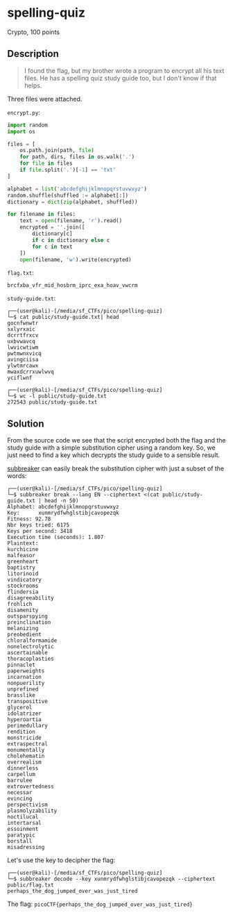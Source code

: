 # spelling-quiz
Crypto, 100 points

## Description

> I found the flag, but my brother wrote a program to encrypt all his text files. He has a spelling quiz study guide too, but I don't know if that helps.

Three files were attached.

`encrypt.py`:
```python
import random
import os

files = [
    os.path.join(path, file)
    for path, dirs, files in os.walk('.')
    for file in files
    if file.split('.')[-1] == 'txt'
]

alphabet = list('abcdefghijklmnopqrstuvwxyz')
random.shuffle(shuffled := alphabet[:])
dictionary = dict(zip(alphabet, shuffled))

for filename in files:
    text = open(filename, 'r').read()
    encrypted = ''.join([
        dictionary[c]
        if c in dictionary else c
        for c in text
    ])
    open(filename, 'w').write(encrypted)
```

`flag.txt`:
```
brcfxba_vfr_mid_hosbrm_iprc_exa_hoav_vwcrm
```

`study-guide.txt`:

```console
┌──(user@kali)-[/media/sf_CTFs/pico/spelling-quiz]
└─$ cat public/study-guide.txt| head
gocnfwnwtr
sxlyrxaic
dcrrtfrxcv
uxbvwavcq
lwvicwtiwm
pwtmwnxvicq
avingciisa
ylwtmrcawx
mwaxdcrrxuwlwvq
yciflwnf

┌──(user@kali)-[/media/sf_CTFs/pico/spelling-quiz]
└─$ wc -l public/study-guide.txt
272543 public/study-guide.txt
```

## Solution

From the source code we see that the script encrypted both the flag and the study guide with a simple substitution cipher using a random key. So, we just need to find a key which decrypts the study guide to a sensible result.

[subbreaker](https://gitlab.com/guballa/SubstitutionBreaker) can easily break the substitution cipher with just a subset of the words:

```console
┌──(user@kali)-[/media/sf_CTFs/pico/spelling-quiz]
└─$ subbreaker break --lang EN --ciphertext <(cat public/study-guide.txt | head -n 50)
Alphabet: abcdefghijklmnopqrstuvwxyz
Key:      xunmrydfwhglstibjcavopezqk
Fitness: 92.78
Nbr keys tried: 6175
Keys per second: 3418
Execution time (seconds): 1.807
Plaintext:
kurchicine
malfeasor
greenheart
baptistry
litorinoid
vindicatory
stockrooms
flindersia
disagreeability
frohlich
disamenity
outsparspying
preinclination
melanizing
preobedient
chloralformamide
nonelectrolytic
ascertainable
thoracoplasties
pinnaclet
paperweights
incarnation
nonpuerility
unprefined
brasslike
transpositive
glycerol
idolatrizer
hyperoartia
perimedullary
rendition
monstricide
extraspectral
monumentally
cholehematin
overrealism
dinnerless
carpellum
barrulee
extrovertedness
necessar
evincing
perspectivism
plasmolyzability
noctilucal
intertarsal
essoinment
paratypic
borstall
misadressing
```

Let's use the key to decipher the flag:

```console
┌──(user@kali)-[/media/sf_CTFs/pico/spelling-quiz]
└─$ subbreaker decode --key xunmrydfwhglstibjcavopezqk --ciphertext public/flag.txt
perhaps_the_dog_jumped_over_was_just_tired
```

The flag: `picoCTF{perhaps_the_dog_jumped_over_was_just_tired}`